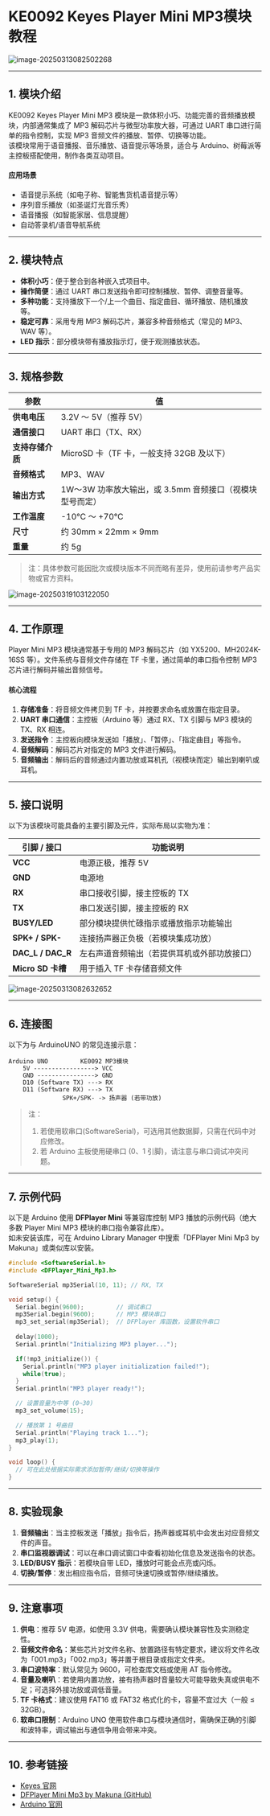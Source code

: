 # **KE0092 Keyes Player Mini MP3模块教程**

![image-20250313082502268](media/image-20250313082502268.png)

---

## **1. 模块介绍**

KE0092 Keyes Player Mini MP3 模块是一款体积小巧、功能完善的音频播放模块，内部通常集成了 MP3 解码芯片与微型功率放大器，可通过 UART 串口进行简单的指令控制，实现 MP3 音频文件的播放、暂停、切换等功能。  
该模块常用于语音播报、音乐播放、语音提示等场景，适合与 Arduino、树莓派等主控板搭配使用，制作各类互动项目。

#### **应用场景**
- 语音提示系统（如电子称、智能售货机语音提示等）  
- 序列音乐播放（如圣诞灯光音乐秀）  
- 语音播报（如智能家居、信息提醒）  
- 自动答录机/语音导航系统

---

## **2. 模块特点**

- **体积小巧**：便于整合到各种嵌入式项目中。  
- **操作简便**：通过 UART 串口发送指令即可控制播放、暂停、调整音量等。  
- **多种功能**：支持播放下一个/上一个曲目、指定曲目、循环播放、随机播放等。  
- **稳定可靠**：采用专用 MP3 解码芯片，兼容多种音频格式（常见的 MP3、WAV 等）。  
- **LED 指示**：部分模块带有播放指示灯，便于观测播放状态。  

---

## **3. 规格参数**

| 参数                | 值                                            |
|---------------------|-----------------------------------------------|
| **供电电压**        | 3.2V ～ 5V（推荐 5V）                         |
| **通信接口**        | UART 串口（TX、RX）                            |
| **支持存储介质**    | MicroSD 卡（TF 卡，一般支持 32GB 及以下）       |
| **音频格式**        | MP3、WAV                                       |
| **输出方式**        | 1W～3W 功率放大输出，或 3.5mm 音频接口（视模块型号而定） |
| **工作温度**        | -10℃ ～ +70℃                                  |
| **尺寸**            | 约 30mm × 22mm × 9mm                           |
| **重量**            | 约 5g                                         |

> 注：具体参数可能因批次或模块版本不同而略有差异，使用前请参考产品实物或官方资料。

![image-20250319103122050](media/image-20250319103122050.png)

---

## **4. 工作原理**

Player Mini MP3 模块通常基于专用的 MP3 解码芯片（如 YX5200、MH2024K-16SS 等）。文件系统与音频文件存储在 TF 卡里，通过简单的串口指令控制 MP3 芯片进行解码并输出音频信号。

#### **核心流程**  
1. **存储准备**：将音频文件拷贝到 TF 卡，并按要求命名或放置在指定目录。  
2. **UART 串口通信**：主控板（Arduino 等）通过 RX、TX 引脚与 MP3 模块的 TX、RX 相连。  
3. **发送指令**：主控板向模块发送如「播放」、「暂停」、「指定曲目」等指令。  
4. **音频解码**：解码芯片对指定的 MP3 文件进行解码。  
5. **音频输出**：解码后的音频通过内置功放或耳机孔（视模块而定）输出到喇叭或耳机。

---

## **5. 接口说明**

以下为该模块可能具备的主要引脚及元件，实际布局以实物为准：

| 引脚 / 接口   | 功能说明                                                           |
|---------------|--------------------------------------------------------------------|
| **VCC**       | 电源正极，推荐 5V                                                 |
| **GND**       | 电源地                                                             |
| **RX**        | 串口接收引脚，接主控板的 TX                                       |
| **TX**        | 串口发送引脚，接主控板的 RX                                       |
| **BUSY/LED**  | 部分模块提供忙碌指示或播放指示功能输出                            |
| **SPK+ / SPK-** | 连接扬声器正负极（若模块集成功放）                                 |
| **DAC_L / DAC_R** | 左右声道音频输出（若提供耳机或外部功放接口）                    |
| **Micro SD 卡槽** | 用于插入 TF 卡存储音频文件                                     |

![image-20250313082632652](media/image-20250313082632652.png)

---

## **6. 连接图**

以下为与 ArduinoUNO 的常见连接示意：

```
Arduino UNO         KE0092 MP3模块
    5V -----------------> VCC
    GND ----------------> GND
    D10 (Software TX) ---> RX
    D11 (Software RX) ---> TX
               SPK+/SPK- -> 扬声器 (若带功放)
```

> 注：  
> 1. 若使用软串口(SoftwareSerial)，可选用其他数据脚，只需在代码中对应修改。  
> 2. 若 Arduino 主板使用硬串口 (0、1 引脚)，请注意与串口调试冲突问题。

---

## **7. 示例代码**

以下是 Arduino 使用 **DFPlayer Mini** 等兼容库控制 MP3 播放的示例代码（绝大多数 Player Mini MP3 模块的串口指令兼容此库）。  
如未安装该库，可在 Arduino Library Manager 中搜索「DFPlayer Mini Mp3 by Makuna」或类似库以安装。

```cpp
#include <SoftwareSerial.h>
#include <DFPlayer_Mini_Mp3.h>

SoftwareSerial mp3Serial(10, 11); // RX, TX

void setup() {
  Serial.begin(9600);         // 调试串口
  mp3Serial.begin(9600);      // MP3 模块串口
  mp3_set_serial(mp3Serial);  // DFPlayer 库函数，设置软件串口
  
  delay(1000);
  Serial.println("Initializing MP3 player...");

  if(!mp3_initialize()) {
    Serial.println("MP3 player initialization failed!");
    while(true);
  }
  Serial.println("MP3 player ready!");

  // 设置音量为中等 (0~30)
  mp3_set_volume(15);

  // 播放第 1 号曲目
  Serial.println("Playing track 1...");
  mp3_play(1);
}

void loop() {
  // 可在此处根据实际需求添加暂停/继续/切换等操作
}
```

---

## **8. 实验现象**

1. **音频输出**：当主控板发送「播放」指令后，扬声器或耳机中会发出对应音频文件的声音。  
2. **串口监视器调试**：可以在串口调试窗口中查看初始化信息及发送指令的状态。  
3. **LED/BUSY 指示**：若模块自带 LED，播放时可能会点亮或闪烁。  
4. **切换/暂停**：发出相应指令后，音频可快速切换或暂停/继续播放。

---

## **9. 注意事项**

1. **供电**：推荐 5V 电源，如使用 3.3V 供电，需要确认模块兼容性及实测稳定性。  
2. **音频文件命名**：某些芯片对文件名称、放置路径有特定要求，建议将文件名改为「001.mp3」「002.mp3」等并置于根目录或指定文件夹。  
3. **串口波特率**：默认常见为 9600，可检查库文档或使用 AT 指令修改。  
4. **音量及喇叭**：若使用内置功放，接有扬声器时音量较大可能导致失真或供电不足；可选择外接功放或调低音量。  
5. **TF 卡格式**：建议使用 FAT16 或 FAT32 格式化的卡，容量不宜过大（一般 ≤ 32GB）。  
6. **软串口限制**：Arduino UNO 使用软件串口与模块通信时，需确保正确的引脚和波特率，调试输出与通信争用会带来冲突。  

---

## **10. 参考链接**

- [Keyes 官网](http://www.keyes-robot.com/)  
- [DFPlayer Mini Mp3 by Makuna (GitHub)](https://github.com/DFRobot/DFPlayer-Mini-mp3)  
- [Arduino 官网](https://www.arduino.cc/)  

